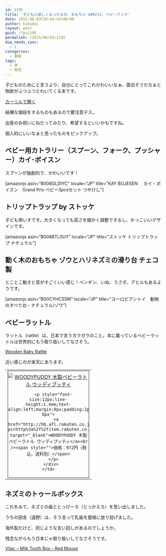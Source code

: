 ```yaml
---
id: 1195
title: '子どもに欲しくなったもの、おもちゃ &#8211; ベビーブック'
date: 2015-06-03T20:44:42+00:00
author: kikudai
layout: post
guid: /?p=1195
permalink: /2015/06/03/1195
dsq_needs_sync:
  - 1
categories:
  - 家庭
tags:
  - 本
  - 育児
---
```

子どものためにと言うより、自分にとってこれかわいいなぁ、面白そうだなぁと物欲がふつふつとわいてくる本です。

<a class="calil-widget" href="http://calil.jp/book/4827530165" data-widget-isbn="4827530165" data-widget-appkey="58f03cb403271b112a914da4ea971431" data-widget-width="100%" data-widget-associateid="kikudai-22" data-widget-image="true" data-widget-title="ベビーブック―もの、こと、おはなし" data-widget-author="伊藤 まさこ">カーリルで開く</a>

結構な値段をするものもあるので要注意デス。

出産のお祝いにねだってみたり、希望するといいかもですね。

個人的にいいなぁと思ったものをピックアップ。
  
<!--more-->

## ベビー用カトラリー（スプーン、フォーク、プッシャー）カイ･ボイスン

スプーンが独創的で、かわいいです！

[amazonjs asin=&#8221;B006GLDIYC&#8221; locale=&#8221;JP&#8221; title=&#8221;KAY BOJESEN 　カイ・ボイスン　Grand Prix ベビー3pcsセット つやけし&#8221;]

## トリップトラップ by ストッケ

子ども用いすです。大きくなっても高さを細かく調整できるし、かっこいいデザインです。

[amazonjs asin=&#8221;B0088TL0UY&#8221; locale=&#8221;JP&#8221; title=&#8221;ストッケ トリップトラップ ナチュラル&#8221;]

## 動く木のおもちゃ ゾウとハリネズミの滑り台 チェコ製

とことこ動きと音がすごくいい感じ！ペンギン、いぬ、うさぎ、アヒルもあるようです。


  
[amazonjs asin=&#8221;B00CYHCS5M&#8221; locale=&#8221;JP&#8221; title=&#8221;ヨーロピアントイ　動物のすべり台・ナチュラル/ゾウ&#8221;]

## ベビーラットル

ラットル（rattle）は、日本で言うガラガラのこと。本に載っているベビーラットルは世界的にもう取り扱いしてなさそう。

<a href="http://davescooltoys.com/mm5/merchant.mvc?Screen=PROD&#038;Store_Code=dct&#038;Product_Code=95023&#038;Category_Code=" target="_blank">Wooden Baby Rattle</a>

近い感じのが楽天にあります。

<table border="0" cellpadding="0" cellspacing="0">
  <tr>
    <td valign="top">
      <div style="border:1px solid;margin:0px;padding:6px 0px;width:260px;text-align:center;float:left">
        <a href="http://hb.afl.rakuten.co.jp/hgc/14074024.005b292d.14074025.815666ef/?pc=http%3a%2f%2fitem.rakuten.co.jp%2fwoodypuddy%2f4972990114127%2f%3fscid%3daf_link_tbl&m=http%3a%2f%2fm.rakuten.co.jp%2fwoodypuddy%2fn%2f4972990114127" target="_blank"><img src="http://hbb.afl.rakuten.co.jp/hgb/?pc=http%3a%2f%2fthumbnail.image.rakuten.co.jp%2f%400_mall%2fwoodypuddy%2fcabinet%2fimage%2fbabygoods%2fratle%2fimg59990855.jpg%3f_ex%3d240x240&m=http%3a%2f%2fthumbnail.image.rakuten.co.jp%2f%400_mall%2fwoodypuddy%2fcabinet%2fimage%2fbabygoods%2fratle%2fimg59990855.jpg%3f_ex%3d80x80" alt="WOODYPUDDY 木製ベビーラトル ウッディプッティ" border="0" style="margin:0px;padding:0px" /></a> 
        
        <p style="font-size:12px;line-height:1.4em;text-align:left;margin:0px;padding:2px 6px">
          <a href="http://hb.afl.rakuten.co.jp/hgc/14074024.005b292d.14074025.815666ef/?pc=http%3a%2f%2fitem.rakuten.co.jp%2fwoodypuddy%2f4972990114127%2f%3fscid%3daf_link_tbl&m=http%3a%2f%2fm.rakuten.co.jp%2fwoodypuddy%2fn%2f4972990114127" target="_blank">WOODYPUDDY 木製ベビーラトル ウッディプッティ</a><br /><span style="">価格：972円（税込、送料別）</span>
        </p>
      </div>
    </td>
  </tr>
</table>

## ネズミのトゥールボックス

これをみて、ネズミの歯ととっけーろ（とっかえろ）を思い出しました。
  
うちの田舎（遠野）は、そう言って乳歯を屋根に放り投げました。
  
海外製だけど、同じような言い回しがあるのでしょうか。
  
残念ながらもう日本じゃ取り扱いしてなさそうです。

<a href="http://www.amazon.co.uk/Vilac-Milk-Tooth-Box-Mouse/dp/B000TSV3S6" target="_blank">Vilac &#8211; Milk Tooth Box &#8211; Red Mouse</a>